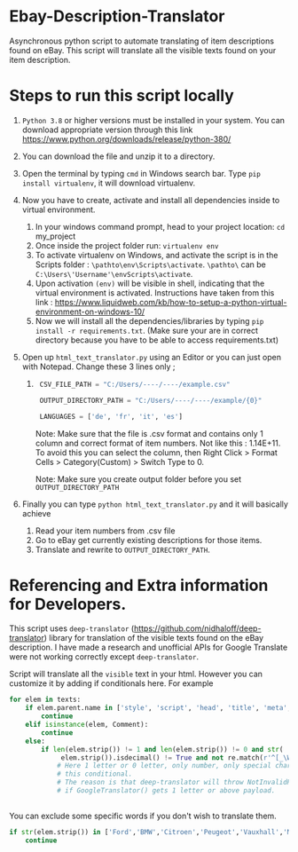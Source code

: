 # Ebay-Description-Translator
Asynchronous python script to automate translating of item descriptions found on eBay. This script will translate all the visible texts found on your item description.


# Steps to run this script locally

1. `Python 3.8` or higher versions must be installed in your system. You can download appropriate version 
through this link https://www.python.org/downloads/release/python-380/

2. You can download the file and unzip it to a directory.

3. Open the terminal by typing `cmd` in Windows search bar. Type `pip install virtualenv`, it will download virtualenv.

4. Now you have to create, activate and install all dependencies inside to virtual environment.
    
    1. In your windows command prompt, head to your project location: ``cd`` my_project
    2. Once inside the project folder run: ``virtualenv env``
    3. To activate virtualenv on Windows, and activate the script is in the Scripts folder : ``\pathto\env\Scripts\activate``. `\pathto\` can be `C:\Users\'Username'\envScripts\activate`.
    4. Upon activation `(env)` will be visible in shell, indicating that the virtual environment is activated. Instructions have taken from this link : https://www.liquidweb.com/kb/how-to-setup-a-python-virtual-environment-on-windows-10/
    5. Now we will install all the dependencies/libraries by typing ``pip install -r requirements.txt``. (Make sure your are in correct directory because you have to be able to access requirements.txt)

5. Open up ``html_text_translator.py`` using an Editor or you can just open with Notepad. Change these 3 lines only ;

    1. ```python
        CSV_FILE_PATH = "C:/Users/----/----/example.csv"
       
        OUTPUT_DIRECTORY_PATH = "C:/Users/----/----/example/{0}"
       
        LANGUAGES = ['de', 'fr', 'it', 'es']
       ```
       Note: Make sure that the file is .csv format and contains only 1 column and correct format of item numbers.
       Not like this :  1.14E+11. To avoid this you can select the column, then Right Click > Format Cells > Category(Custom) > Switch Type to 0.

       Note: Make sure you create output folder before you set ``OUTPUT_DIRECTORY_PATH``
       
6. Finally you can type `python html_text_translator.py` and it will basically achieve
    
    1. Read your item numbers from .csv file
    2. Go to eBay get currently existing descriptions for those items.
    3. Translate and rewrite to ``OUTPUT_DIRECTORY_PATH``.
    
    
# Referencing and Extra information for Developers.

This script uses `deep-translator` (https://github.com/nidhaloff/deep-translator) library for translation of the visible texts found on the eBay description. I have made a research and unofficial APIs for Google Translate were not working correctly except `deep-translator`.

Script will translate all the `visible` text in your html. However you can customize it by adding if conditionals here. 
For example

```python
for elem in texts:
    if elem.parent.name in ['style', 'script', 'head', 'title', 'meta', '[document]']:
        continue
    elif isinstance(elem, Comment):
        continue
    else:
        if len(elem.strip()) != 1 and len(elem.strip()) != 0 and str(
             elem.strip()).isdecimal() != True and not re.match(r'^[_\W]+$', str(elem.strip())):
            # Here 1 letter or 0 letter, only number, only special character won't reach inside
            # this conditional.
            # The reason is that deep-translator will throw NotInvalidPayload exception 
            # if GoogleTranslator() gets 1 letter or above payload.
      
```
You can exclude some specific words if you don't wish to translate them.
```python
if str(elem.strip()) in ['Ford','BMW','Citroen','Peugeot','Vauxhall','Mercedes']:
    continue
```
       
